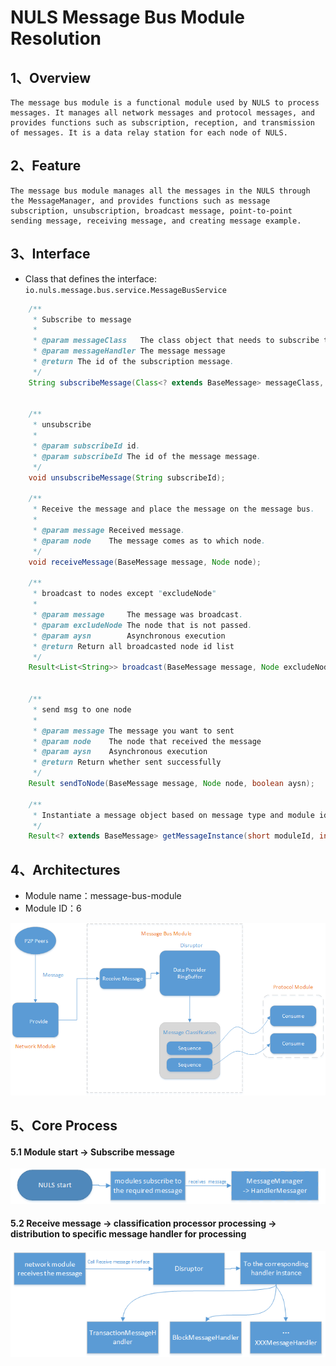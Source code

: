 # NULS Message Bus Module Resolution

## 1、Overview

	The message bus module is a functional module used by NULS to process messages. It manages all network messages and protocol messages, and provides functions such as subscription, reception, and transmission of messages. It is a data relay station for each node of NULS.

## 2、Feature

	The message bus module manages all the messages in the NULS through the MessageManager, and provides functions such as message subscription, unsubscription, broadcast message, point-to-point sending message, receiving message, and creating message example.

## 3、Interface

- Class that defines the interface:  `io.nuls.message.bus.service.MessageBusService`

```java
    /**
     * Subscribe to message
     *
     * @param messageClass   The class object that needs to subscribe to the message.
     * @param messageHandler The message message
     * @return The id of the subscription message.
     */
    String subscribeMessage(Class<? extends BaseMessage> messageClass, NulsMessageHandler<? extends BaseMessage> messageHandler);


    /**
     * unsubscribe
     *
     * @param subscribeId id.
     * @param subscribeId The id of the message message.
     */
    void unsubscribeMessage(String subscribeId);

    /**
     * Receive the message and place the message on the message bus.
     *
     * @param message Received message.
     * @param node    The message comes as to which node.
     */
    void receiveMessage(BaseMessage message, Node node);

    /**
     * broadcast to nodes except "excludeNode"
     *
     * @param message     The message was broadcast.
     * @param excludeNode The node that is not passed.
     * @param aysn        Asynchronous execution
     * @return Return all broadcasted node id list
     */
    Result<List<String>> broadcast(BaseMessage message, Node excludeNode, boolean aysn, int percent);


    /**
     * send msg to one node
     *
     * @param message The message you want to sent
     * @param node    The node that received the message
     * @param aysn    Asynchronous execution
     * @return Return whether sent successfully
     */
    Result sendToNode(BaseMessage message, Node node, boolean aysn);

    /**
     * Instantiate a message object based on message type and module identity.
     */
    Result<? extends BaseMessage> getMessageInstance(short moduleId, int type);
```

## 4、Architectures

- Module name：message-bus-module
- Module ID：6

![mbarchitecture](message_bus/msgbusArchitecture.png)

## 5、Core Process

#### 5.1 Module start -> Subscribe message

![MessageBus流程1](message_bus/flow_chart1.png)



#### 5.2 Receive message -> classification processor processing -> distribution to specific message handler for processing

![MessageBus流程2](message_bus/flow_chart2.png)